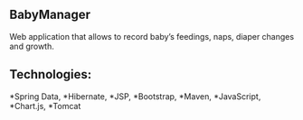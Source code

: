 ## BabyManager
Web application that allows to record baby’s feedings, naps, diaper changes and growth.
## Technologies:
*Spring Data, 
*Hibernate, 
*JSP, 
*Bootstrap, 
*Maven, 
*JavaScript, 
*Chart.js, 
*Tomcat
